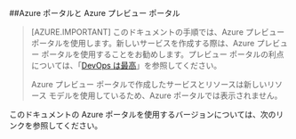##Azure ポータルと Azure プレビュー ポータル

> [AZURE.IMPORTANT] このドキュメントの手順では、Azure プレビュー ポータルを使用します。新しいサービスを作成する際は、Azure プレビュー ポータルを使用することをお勧めします。プレビュー ポータルの利点については、「[DevOps は最高](https://azure.microsoft.com/overview/preview-portal/)」を参照してください。
> 
> Azure プレビュー ポータルで作成したサービスとリソースは新しいリソース モデルを使用しているため、Azure ポータルでは表示されません。

このドキュメントの Azure ポータルを使用するバージョンについては、次のリンクを参照してください。

<!---HONumber=AcomDC_0128_2016-->